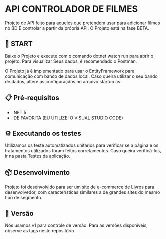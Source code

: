 # API CONTROLADOR DE FILMES
Projeto de API feito para aqueles que pretendem usar para adicionar filmes no BD 
E controlar a partir da própria API. O Projeto está na fase BETA.

## 🚀 START
Baixe o Projeto e execute com o comando dotnet watch run para abrir o projeto. Para visualizar
Seus dados, é recomendado o Postman.

O Projeto já é implementado para usar o EntityFramework para comunicação com banco de dados local. Caso queira utilizar o seu bando de dados, altere as configuraçãos no arquivo startup.cs .

## 📋 Pré-requisitos

* .NET 5
* IDE FAVORITA (EU UTILIZEI O VISUAL STUDIO CODE)

## ⚙️ Executando os testes
Utilizamos os teste automatizados unitários para verificar se a página e os tratamentos utilizados foram feitos corretamentes. Caso queira verificá-los, ir na pasta Testes da aplicação.

## 📦 Desenvolvimento
Projeto foi desenvolvido para ser um site de e-commerce de Livros para desenvolvedor, com características similares a de grandes sites do mesmo tipo de segmento.

## 📌 Versão
Nós usamos v1 para controle de versão. Para as versões disponíveis, observe as tags neste repositório.
